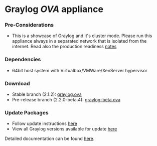 Graylog *OVA* appliance
=======================

### Pre-Considerations

  * This is a showcase of Graylog and it's cluster mode. Please run this appliance always in a separated network that is isolated from the internet.
    Read also the production readiness [notes](http://docs.graylog.org/en/latest/pages/installation/virtual_machine_appliances.html#production-readiness)

### Dependencies

  * 64bit host system with Virtualbox/VMWare/XenServer hypervisor

### Download

  * Stable branch (2.1.2): [graylog.ova](https://packages.graylog2.org/releases/graylog-omnibus/ova/graylog-2.1.2-1.ova)
  * Pre-release branch (2.2.0-beta.4): [graylog-beta.ova](https://packages.graylog2.org/releases/graylog-omnibus/ova/graylog-pre-2.2.0-beta.4-1.ova)

### Update Packages

  * Follow update instructions [here](http://docs.graylog.org/en/2.0/pages/configuration/graylog_ctl.html#upgrade-graylog)
  * View all Graylog versions available for update [here](https://packages.graylog2.org/appliances/ubuntu)

  
Detailed documentation can be found [here](http://docs.graylog.org/en/latest/pages/installation/virtual_machine_appliances.html).
